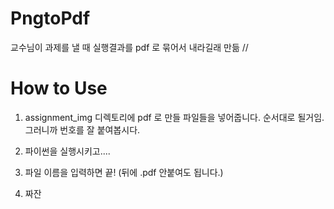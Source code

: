 # PngtoPdf
교수님이 과제를 낼 때 실행결과를 pdf 로 묶어서 내라길래 만듦 // 


# How to Use

1. assignment_img 디렉토리에 pdf 로 만들 파일들을 넣어줍니다. 순서대로 될거임. 그러니까 번호를 잘 붙여봅시다.

2. 파이썬을 실행시키고....

3. 파일 이름을 입력하면 끝! (뒤에 .pdf 안붙여도 됩니다.)

4. 짜잔